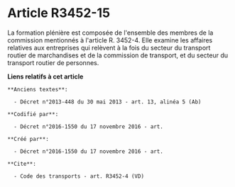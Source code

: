 # Article R3452-15

La formation plénière est composée de l'ensemble des membres de la commission mentionnés à l'article R. 3452-4. Elle examine
les affaires relatives aux entreprises qui relèvent à la fois du secteur du transport routier de marchandises et de la
commission de transport, et du secteur du transport routier de personnes.

**Liens relatifs à cet article**

	**Anciens textes**:

	  - Décret n°2013-448 du 30 mai 2013 - art. 13, alinéa 5 (Ab)

	**Codifié par**:

	  - Décret n°2016-1550 du 17 novembre 2016 - art.

	**Créé par**:

	  - Décret n°2016-1550 du 17 novembre 2016 - art.

	**Cite**:

	  - Code des transports - art. R3452-4 (VD)

